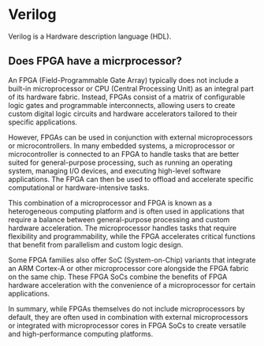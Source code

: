 # Verilog

Verilog is a Hardware description language (HDL).

## Does FPGA have a micrprocessor?

An FPGA (Field-Programmable Gate Array) typically does not include a built-in microprocessor or CPU (Central Processing Unit) as an integral part of its hardware fabric. Instead, FPGAs consist of a matrix of configurable logic gates and programmable interconnects, allowing users to create custom digital logic circuits and hardware accelerators tailored to their specific applications.

However, FPGAs can be used in conjunction with external microprocessors or microcontrollers. In many embedded systems, a microprocessor or microcontroller is connected to an FPGA to handle tasks that are better suited for general-purpose processing, such as running an operating system, managing I/O devices, and executing high-level software applications. The FPGA can then be used to offload and accelerate specific computational or hardware-intensive tasks.

This combination of a microprocessor and FPGA is known as a heterogeneous computing platform and is often used in applications that require a balance between general-purpose processing and custom hardware acceleration. The microprocessor handles tasks that require flexibility and programmability, while the FPGA accelerates critical functions that benefit from parallelism and custom logic design.

Some FPGA families also offer SoC (System-on-Chip) variants that integrate an ARM Cortex-A or other microprocessor core alongside the FPGA fabric on the same chip. These FPGA SoCs combine the benefits of FPGA hardware acceleration with the convenience of a microprocessor for certain applications.

In summary, while FPGAs themselves do not include microprocessors by default, they are often used in combination with external microprocessors or integrated with microprocessor cores in FPGA SoCs to create versatile and high-performance computing platforms.